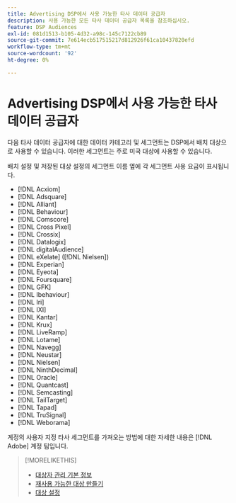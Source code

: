 ```yaml
---
title: Advertising DSP에서 사용 가능한 타사 데이터 공급자
description: 사용 가능한 모든 타사 데이터 공급자 목록을 참조하십시오.
feature: DSP Audiences
exl-id: 081d1513-b105-4d32-a98c-145c7122cb89
source-git-commit: 7e614ecb517515217d812926f61ca10437820efd
workflow-type: tm+mt
source-wordcount: '92'
ht-degree: 0%

---
```


<!-- feature: audiences -->

# Advertising DSP에서 사용 가능한 타사 데이터 공급자

다음 타사 데이터 공급자에 대한 데이터 카테고리 및 세그먼트는 DSP에서 배치 대상으로 사용할 수 있습니다. 이러한 세그먼트는 주로 미국 대상에 사용할 수 있습니다.

배치 설정 및 저장된 대상 설정의 세그먼트 이름 옆에 각 세그먼트 사용 요금이 표시됩니다.

* [!DNL Acxiom]
* [!DNL Adsquare]
* [!DNL Alliant]
* [!DNL Behaviour]
* [!DNL Comscore]
* [!DNL Cross Pixel]
* [!DNL Crossix]
* [!DNL Datalogix]
* [!DNL digitalAudience]
* [!DNL eXelate] ([!DNL Nielsen])
* [!DNL Experian]
* [!DNL Eyeota]
* [!DNL Foursquare]
* [!DNL GFK]
* [!DNL Ibehaviour]
* [!DNL Iri]
* [!DNL IXI]
* [!DNL Kantar]
* [!DNL Krux]
* [!DNL LiveRamp]
* [!DNL Lotame]
* [!DNL Navegg]
* [!DNL Neustar]
* [!DNL Nielsen]
* [!DNL NinthDecimal]
* [!DNL Oracle]
* [!DNL Quantcast]
* [!DNL Semcasting]
* [!DNL TailTarget]
* [!DNL Tapad]
* [!DNL TruSignal]
* [!DNL Weborama]

계정의 사용자 지정 타사 세그먼트를 가져오는 방법에 대한 자세한 내용은 [!DNL Adobe] 계정 팀입니다.

>[!MORELIKETHIS]
>
>* [대상자 관리 기본 정보](audience-about.md)
>* [재사용 가능한 대상 만들기](reusable-audience-create.md)
>* [대상 설정](audience-settings.md)

